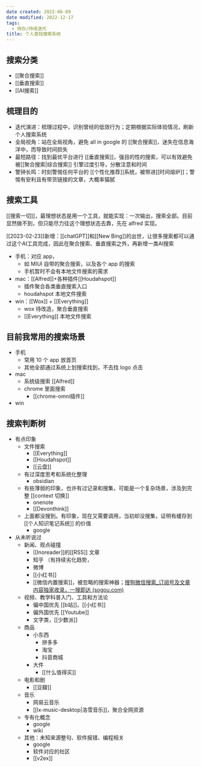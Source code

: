 ```yaml
---
date created: 2022-06-09
date modified: 2022-12-17
tags:
  - 待办/持续迭代
title: 个人查找搜索系统
---
```


## 搜索分类

- [[聚合搜索]]
- [[垂直搜索]]
- [[AI搜索]]

## 梳理目的

- 迭代演进：梳理过程中，识别曾经的低效行为；定期根据实际体验情况，刷新个人搜索系统
- 全局视角：站在全局视角，避免 all in google 的 [[聚合搜索]]，迷失在信息海洋中，而导致时间损失
- 最短路径：找到最优平台进行 [[垂直搜索]]，强目的性的搜索，可以有效避免被[[聚合搜索|综合搜索]] 引擎过度引导，分散注意和时间
- 警钟长鸣：时刻警惕任何平台的 [[个性化推荐]]系统，被带进[[时间熔炉]]；警惕有安利且有带货链接的文章，大概率猫腻

## 搜索工具

[[搜索一切]]，最理想状态是用一个工具，就能实现：一次输出，搜索全部。目前显然做不到，但只能尽力往这个理想状态去靠，先在 alfred 实现。

[[2023-02-23]]新增：[[chatGPT]]和[[New Bing]]的出世，让很多搜索都可以通过这个AI工具完成，因此在聚合搜索、垂直搜索之外，再新增一类AI搜索

- 手机：对应 app，
	- 如 MIUI 自带的聚合搜索，以及各个 app 的搜索
	- 手机暂时不会有本地文件搜索的需求
- mac：[[Alfred]]+各种插件[[Houdahspot]]
	- 插件聚合各类垂直搜索入口
	- houdahspot 本地文件搜索
- win：[[Wox]] + [[Everything]]
	- wox 待改造，聚合垂直搜索
	- [[Everything]] 本地文件搜索

## 目前我常用的搜索场景

- 手机
	- 常用 10 个 app 放首页
	- 其他全部通过系统上划搜索找到，不去找 logo 点击
- mac
	- 系统级搜索 [[Alfred]]
	- chrome 里面搜索
		- [[chrome-omni插件]]
- win

## 搜索判断树

- 有点印象
	- 文件搜索
		- [[Everything]]
		- [[Houdahspot]]
		- [[云盘]]
	- 有过深度思考和系统化整理
		- obsidian  
	- 有些薄弱的印象，也许有过记录和搜集，可能是一个复杂场景，涉及到完整 [[context 切换]]
		- onenote
		- [[Devonthink]]
	- 上面都没搜到。有印象，现在又需要调用，当初却没搜集，证明有缓存到 [[个人知识笔记系统]] 的价值
		- google
- 从未听说过
	- 新闻、观点碰撞
		- [[Inoreader]]的[[RSS]] 文章
		- 知乎 （有持续劣化趋势，
		- 微博
		- [[小红书]]
		- [[微信内置搜索]]，被忽略的搜索神器；[搜狗微信搜索_订阅号及文章内容独家收录，一搜即达 (sogou.com)](https://weixin.sogou.com/)
	- 视频、教学科普入门、工具和方法论
		- 偏中国优先 [[b站]]，[[小红书]]
		- 偏外国优先 [[Youtube]]
		- 文字类，[[少数派]]
	- 商品
		- 小东西
			- 拼多多
			- 淘宝
			- 抖音商城
		- 大件
			- [[什么值得买]]
	- 电影和剧
		- [[豆瓣]]
	- 音乐
		- 网易云音乐
		- [[lx-music-desktop|洛雪音乐]]，聚合全网资源
	- 专有化概念
		- google
		- wiki
	- 其他：未知来源整句、软件报错、编程相关
		- google
		- 软件对应的社区
		- [[v2ex]]

